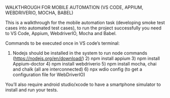 WALKTHROUGH FOR MOBILE AUTOMATION (VS CODE, APPIUM, WEBDRIVERIO, MOCHA, BABEL)

This is a walkthrough for the mobile automation task (developing smoke test cases into automated test cases), to run the project successfully you need to VS Code, Appium, WebdriverIO, Mocha and Babel.

Commands to be executed once in VS code’s terminal:

  1) Nodejs should be installed in the system to run node commands (https://nodejs.org/en/download/)
	2) npm install appium
	3) npm install Appium-doctor
	4) npm install webdriverio
	5) npm install mocha, chai and chalk (all are interconnected)
	6) npx wdio config (to get a configuration file for WebDriverIO)

You’ll also require android studio/xcode to have a smartphone simulator to install and run your tests.
